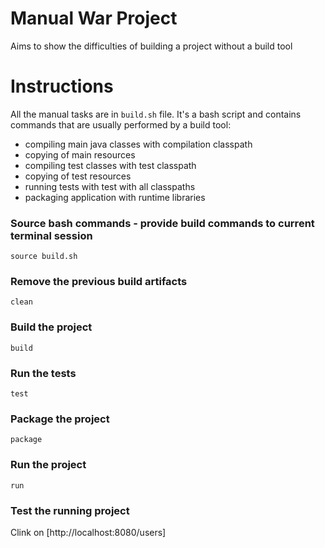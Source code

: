 # Manual War Project
Aims to show the difficulties of building a project without a build tool

# Instructions
All the manual tasks are in `build.sh` file.
It's a bash script and contains commands that are usually performed by a build tool:
- compiling main java classes with compilation classpath
- copying of main resources
- compiling test classes with test classpath
- copying of test resources
- running tests with test with all classpaths
- packaging application with runtime libraries 

### Source bash commands - provide build commands to current terminal session
`source build.sh`

### Remove the previous build artifacts
`clean`

### Build the project
`build`

### Run the tests
`test`

### Package the project
`package`

### Run the project
`run` 

### Test the running project 
Clink on [http://localhost:8080/users]